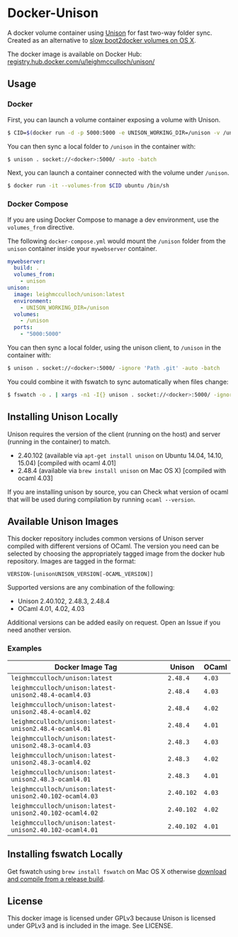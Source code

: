 # Docker-Unison
A docker volume container using [Unison](http://www.cis.upenn.edu/~bcpierce/unison/) for fast two-way folder sync. Created as an alternative to [slow boot2docker volumes on OS X](https://github.com/boot2docker/boot2docker/issues/593).

The docker image is available on Docker Hub: 
[registry.hub.docker.com/u/leighmcculloch/unison/](https://registry.hub.docker.com/u/leighmcculloch/unison/)

## Usage

### Docker

First, you can launch a volume container exposing a volume with Unison.

```bash
$ CID=$(docker run -d -p 5000:5000 -e UNISON_WORKING_DIR=/unison -v /unison leighmcculloch/unison:latest)
```

You can then sync a local folder to `/unison` in the container with:

```bash
$ unison . socket://<docker>:5000/ -auto -batch
```

Next, you can launch a container connected with the volume under `/unison`.

```bash
$ docker run -it --volumes-from $CID ubuntu /bin/sh
```

### Docker Compose

If you are using Docker Compose to manage a dev environment, use the `volumes_from` directive.

The following `docker-compose.yml` would mount the `/unison` folder from the `unison` container inside your `mywebserver` container.

```yaml
mywebserver:  
  build: .  
  volumes_from:  
    - unison  
unison:  
  image: leighmcculloch/unison:latest  
  environment:  
    - UNISON_WORKING_DIR=/unison  
  volumes:
    - /unison
  ports:  
    - "5000:5000"
```

You can then sync a local folder, using the unison client, to `/unison` in the container with:

```bash
$ unison . socket://<docker>:5000/ -ignore 'Path .git' -auto -batch
```

You could combine it with fswatch to sync automatically when files change:

```bash
$ fswatch -o . | xargs -n1 -I{} unison . socket://<docker>:5000/ -ignore 'Path .git' -auto -batch
```

## Installing Unison Locally
Unison requires the version of the client (running on the host) and server (running in the container) to match. 

 * 2.40.102 (available via `apt-get install unison` on Ubuntu 14.04, 14.10, 15.04) [compiled with ocaml 4.01]
 * 2.48.4 (available via `brew install unison` on Mac OS X) [compiled with ocaml 4.03]

If you are installing unison by source, you can Check what version of ocaml that will be used during compilation by running `ocaml --version`.

## Available Unison Images
This docker repository includes common versions of Unison server compiled with different versions of OCaml. The version you need can be selected by choosing the appropriately tagged image from the docker hub repository. Images are tagged in the format:

```
VERSION-[unisonUNISON_VERSION[-OCAML_VERSION]]
```

Supported versions are any combination of the following:  

 * Unison 2.40.102, 2.48.3, 2.48.4
 * OCaml 4.01, 4.02, 4.03

Additional versions can be added easily on request. Open an Issue if you need another version.

### Examples
| Docker Image Tag                                        | Unison     | OCaml   |
| ------------------------------------------------------- | ---------- | ------- |
| `leighmcculloch/unison:latest`                          | `2.48.4`   | `4.03`  |
| `leighmcculloch/unison:latest-unison2.48.4-ocaml4.03`   | `2.48.4`   | `4.03`  |
| `leighmcculloch/unison:latest-unison2.48.4-ocaml4.02`   | `2.48.4`   | `4.02`  |
| `leighmcculloch/unison:latest-unison2.48.4-ocaml4.01`   | `2.48.4`   | `4.01`  |
| `leighmcculloch/unison:latest-unison2.48.3-ocaml4.03`   | `2.48.3`   | `4.03`  |
| `leighmcculloch/unison:latest-unison2.48.3-ocaml4.02`   | `2.48.3`   | `4.02`  |
| `leighmcculloch/unison:latest-unison2.48.3-ocaml4.01`   | `2.48.3`   | `4.01`  |
| `leighmcculloch/unison:latest-unison2.40.102-ocaml4.03` | `2.40.102` | `4.03`  |
| `leighmcculloch/unison:latest-unison2.40.102-ocaml4.02` | `2.40.102` | `4.02`  |
| `leighmcculloch/unison:latest-unison2.40.102-ocaml4.01` | `2.40.102` | `4.01`  |

## Installing fswatch Locally
Get fswatch using `brew install fswatch` on Mac OS X otherwise [download and compile from a release build](http://emcrisostomo.github.io/fswatch/).

## License
This docker image is licensed under GPLv3 because Unison is licensed under GPLv3 and is included in the image. See LICENSE.
